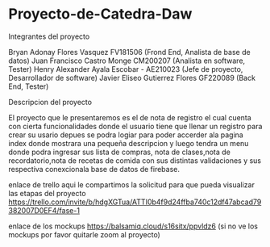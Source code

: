 # Proyecto-de-Catedra-Daw
  Integrantes del proyecto

Bryan Adonay Flores Vasquez FV181506 (Frond End, Analista de base de datos)
Juan Francisco Castro Monge CM200207 (Analista en software, Tester)
Henry Alexander Ayala Escobar - AE210023 (Jefe de proyecto, Desarrollador de software)
Javier Eliseo Gutierrez Flores GF220089 (Back End, Tester)

Descripcion del proyecto 
 
El proyecto que le presentaremos es el de nota de registro el cual cuenta con cierta funcionalidades
donde el usuario tiene que llenar un registro para crear su usario depues se podra logiar para poder
accerder ala pagina index donde mostrara una pequeña descripcion y luego tendra un menu donde podra ingresar 
sus lista de compras, nota de clases,nota de recordatorio,nota de recetas de comida con sus distintas 
validaciones y sus respectiva conexcionala base de datos de firebase.

enlace de trello aqui le compartimos la solicitud para que pueda visualizar las etapas del proyecto
https://trello.com/invite/b/hdgXGTua/ATTI0b4f9d24ffba740c12df47abcad79382007D0EF4/fase-1
 
 enlace de los mockups
 https://balsamiq.cloud/s16sitx/ppvldz6 (si no ve los mockups por favor quitarle zoom al proyecto)
 
 
 
 


